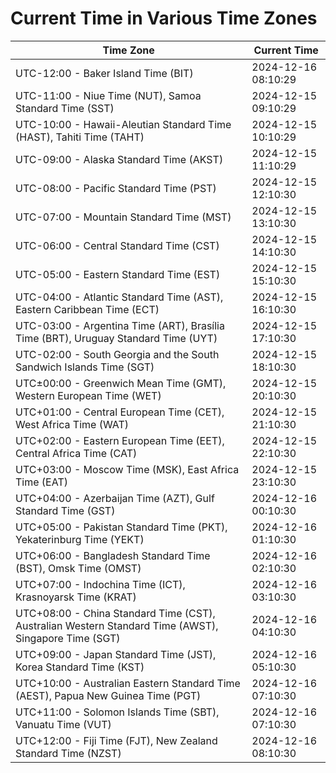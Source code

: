 # Current Time in Various Time Zones

| Time Zone | Current Time |
|-----------|--------------|
| UTC-12:00 - Baker Island Time (BIT) | 2024-12-16 08:10:29 |
| UTC-11:00 - Niue Time (NUT), Samoa Standard Time (SST) | 2024-12-15 09:10:29 |
| UTC-10:00 - Hawaii-Aleutian Standard Time (HAST), Tahiti Time (TAHT) | 2024-12-15 10:10:29 |
| UTC-09:00 - Alaska Standard Time (AKST) | 2024-12-15 11:10:29 |
| UTC-08:00 - Pacific Standard Time (PST) | 2024-12-15 12:10:30 |
| UTC-07:00 - Mountain Standard Time (MST) | 2024-12-15 13:10:30 |
| UTC-06:00 - Central Standard Time (CST) | 2024-12-15 14:10:30 |
| UTC-05:00 - Eastern Standard Time (EST) | 2024-12-15 15:10:30 |
| UTC-04:00 - Atlantic Standard Time (AST), Eastern Caribbean Time (ECT) | 2024-12-15 16:10:30 |
| UTC-03:00 - Argentina Time (ART), Brasília Time (BRT), Uruguay Standard Time (UYT) | 2024-12-15 17:10:30 |
| UTC-02:00 - South Georgia and the South Sandwich Islands Time (SGT) | 2024-12-15 18:10:30 |
| UTC±00:00 - Greenwich Mean Time (GMT), Western European Time (WET) | 2024-12-15 20:10:30 |
| UTC+01:00 - Central European Time (CET), West Africa Time (WAT) | 2024-12-15 21:10:30 |
| UTC+02:00 - Eastern European Time (EET), Central Africa Time (CAT) | 2024-12-15 22:10:30 |
| UTC+03:00 - Moscow Time (MSK), East Africa Time (EAT) | 2024-12-15 23:10:30 |
| UTC+04:00 - Azerbaijan Time (AZT), Gulf Standard Time (GST) | 2024-12-16 00:10:30 |
| UTC+05:00 - Pakistan Standard Time (PKT), Yekaterinburg Time (YEKT) | 2024-12-16 01:10:30 |
| UTC+06:00 - Bangladesh Standard Time (BST), Omsk Time (OMST) | 2024-12-16 02:10:30 |
| UTC+07:00 - Indochina Time (ICT), Krasnoyarsk Time (KRAT) | 2024-12-16 03:10:30 |
| UTC+08:00 - China Standard Time (CST), Australian Western Standard Time (AWST), Singapore Time (SGT) | 2024-12-16 04:10:30 |
| UTC+09:00 - Japan Standard Time (JST), Korea Standard Time (KST) | 2024-12-16 05:10:30 |
| UTC+10:00 - Australian Eastern Standard Time (AEST), Papua New Guinea Time (PGT) | 2024-12-16 07:10:30 |
| UTC+11:00 - Solomon Islands Time (SBT), Vanuatu Time (VUT) | 2024-12-16 07:10:30 |
| UTC+12:00 - Fiji Time (FJT), New Zealand Standard Time (NZST) | 2024-12-16 08:10:30 |
